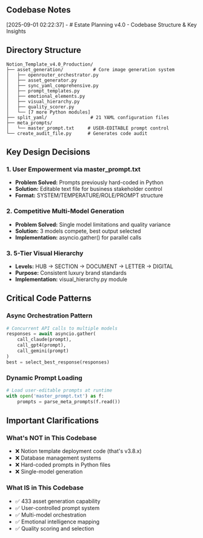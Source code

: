 
## Codebase Notes

[2025-09-01 02:22:37] - # Estate Planning v4.0 - Codebase Structure & Key Insights

## Directory Structure
```
Notion_Template_v4.0_Production/
├── asset_generation/           # Core image generation system
│   ├── openrouter_orchestrator.py
│   ├── asset_generator.py
│   ├── sync_yaml_comprehensive.py
│   ├── prompt_templates.py
│   ├── emotional_elements.py
│   ├── visual_hierarchy.py
│   ├── quality_scorer.py
│   └── [7 more Python modules]
├── split_yaml/                # 21 YAML configuration files
├── meta_prompts/
│   └── master_prompt.txt     # USER-EDITABLE prompt control
└── create_audit_file.py      # Generates code audit

```

## Key Design Decisions

### 1. User Empowerment via master_prompt.txt
- **Problem Solved:** Prompts previously hard-coded in Python
- **Solution:** Editable text file for business stakeholder control
- **Format:** SYSTEM/TEMPERATURE/ROLE/PROMPT structure

### 2. Competitive Multi-Model Generation
- **Problem Solved:** Single model limitations and quality variance
- **Solution:** 3 models compete, best output selected
- **Implementation:** asyncio.gather() for parallel calls

### 3. 5-Tier Visual Hierarchy
- **Levels:** HUB → SECTION → DOCUMENT → LETTER → DIGITAL
- **Purpose:** Consistent luxury brand standards
- **Implementation:** visual_hierarchy.py module

## Critical Code Patterns

### Async Orchestration Pattern
```python
# Concurrent API calls to multiple models
responses = await asyncio.gather(
    call_claude(prompt),
    call_gpt4(prompt),
    call_gemini(prompt)
)
best = select_best_response(responses)
```

### Dynamic Prompt Loading
```python
# Load user-editable prompts at runtime
with open('master_prompt.txt') as f:
    prompts = parse_meta_prompts(f.read())
```

## Important Clarifications

### What's NOT in This Codebase
- ❌ Notion template deployment code (that's v3.8.x)
- ❌ Database management systems
- ❌ Hard-coded prompts in Python files
- ❌ Single-model generation

### What IS in This Codebase  
- ✅ 433 asset generation capability
- ✅ User-controlled prompt system
- ✅ Multi-model orchestration
- ✅ Emotional intelligence mapping
- ✅ Quality scoring and selection
